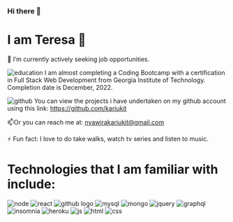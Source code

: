 ### Hi there 👋

#  I am Teresa 👋

🔭 I’m currently actively seeking job opportunities.

![education](https://user-images.githubusercontent.com/108309963/205109206-b43e4ea6-6dd7-4ab5-ada8-63d267ab5494.png)
 I am almost completing a Coding Bootcamp with a certification in Full Stack Web Development from Georgia Institute of Technology. Completion date is December, 2022.

![github](https://user-images.githubusercontent.com/108309963/205109269-ceb50ea6-f897-4733-b334-c8aaa666ac8c.png)
You can view the projects i have undertaken on my github account using this link: https://github.com/kariukit

📫Or you can reach me at: nyawirakariukit@gmail.com

⚡ Fun fact: I love to do take walks, watch tv series and listen to music.

# Technologies that I am familiar with include:

![node](https://user-images.githubusercontent.com/108309963/205109351-cddc2915-efde-445f-bb93-af3eb97faf61.png)
![react](https://user-images.githubusercontent.com/108309963/205109352-f42c3527-9ade-45d0-bcac-90b34ebf82d9.png)
![github logo](https://user-images.githubusercontent.com/108309963/205109353-82c85e74-f241-481c-87fa-610cd16d9bfb.png)
![mysql](https://user-images.githubusercontent.com/108309963/205109354-e7ca98a6-677a-4c73-963e-7d098451419d.png)
![mongo](https://user-images.githubusercontent.com/108309963/205109355-08cd9457-f172-48af-8bf1-b0fc3e04f7a4.png)
![jquery](https://user-images.githubusercontent.com/108309963/205109356-337985c9-e60f-4713-8b4c-d3769a463129.png)
![graphql](https://user-images.githubusercontent.com/108309963/205109359-6b783221-0617-4738-8531-cff947876262.png)
![insomnia](https://user-images.githubusercontent.com/108309963/205109361-6f48afce-1d71-4ca9-aeb1-bf4b4c70c53e.png)
![heroku](https://user-images.githubusercontent.com/108309963/205109362-47ecc6e5-1ee7-49a6-862d-10d0f5b80ff6.png)
![js](https://user-images.githubusercontent.com/108309963/205109364-386c8f9e-4b90-4d8b-b476-bc33f35e2798.png)
![html](https://user-images.githubusercontent.com/108309963/205109366-ec8222fe-9f73-4766-944b-c40818e047d8.png)
![css](https://user-images.githubusercontent.com/108309963/205109367-fa29a1fa-a3c3-4516-b1ab-5d8ed62061d2.png)
